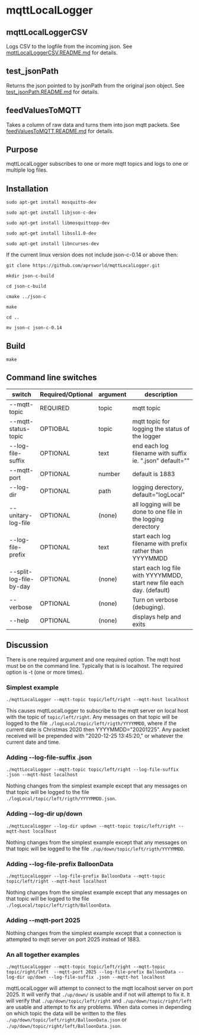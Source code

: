 # mqttLocalLogger

## mqttLocalLoggerCSV

Logs CSV to the logfile from the incoming json.
See [mqttLocalLoggerCSV.README.md](mqttLocalLoggerCSV.README.md) for details.

## test_jsonPath

Returns the json pointed to by jsonPath from the original json object.
See [test_jsonPath.README.md](test_jsonPath.README.md) for details.

## feedValuesToMQTT

Takes a column of raw data and turns them into json mqtt packets.
See [feedValuesToMQTT.README.md](feedValuesToMQTT.README.md) for details.
## Purpose

mqttLocalLogger subscribes to one or more mqtt topics and logs to one or multiple log files.


## Installation


`sudo apt-get install mosquitto-dev`

`sudo apt-get install libjson-c-dev`

`sudo apt-get install libmosquittopp-dev`

`sudo apt-get install libssl1.0-dev`

`sudo apt-get install libncurses-dev`

If the current linux version does not include json-c-0.14 or above then:

`git clone https://github.com/aprsworld/mqttLocalLogger.git`

`mkdir json-c-build`

`cd json-c-build`

`cmake ../json-c`

`make`

`cd ..`

`mv json-c json-c-0.14`


## Build

`make`


## Command line switches

switch|Required/Optional|argument|description
---|---|---|---
--mqtt-topic|REQUIRED|topic|mqtt topic
--mqtt-status-topic|OPTIOBAL|topic|mqtt topic for logging the status of the logger
--log-file-suffix|OPTIONAL|text|end each log filename with suffix ie. ".json"   default="" 
--mqtt-port|OPTIONAL|number|default is 1883
--log-dir|OPTIONAL|path|logging derectory, default="logLocal"
--unitary-log-file|OPTIONAL|(none)|all logging will be done to one file in the logging derectory
--log-file-prefix|OPTIONAL|text|start each log filename with prefix rather than YYYYMMDD
--split-log-file-by-day|OPTIONAL|(none)|start each log file with YYYYMMDD, start new file each day.  (default) 
--verbose|OPTIONAL|(none)|Turn on verbose (debuging).
--help|OPTIONAL|(none)|displays help and exits


## Discussion

There is one required argument and one required option.   The mqtt host must be on the command line.  Typically that is
is localhost.   The required option is -t (one or more times).

### Simplest example

`./mqttLocalLogger --mqtt-topic topic/left/right --mqtt-host localhost`

This causes mqttLocalLogger to subscribe to the mqtt server on local host with the topic of `topic/left/right`.   Any messages on 
that topic will be logged to the file `./logLocal/topic/left/rigth/YYYYMMDD`, where if the current date is Christmas 2020 then 
YYYYMMDD="20201225".  Any packet received will be prepended with "2020-12-25 13:45:20," or whatever the current date and time.

### Adding --log-file-suffix .json

`./mqttLocalLogger --mqtt-topic topic/left/right --log-file-suffix .json --mqtt-host localhost`

Nothing changes from the simplest example except that any messages on
that topic will be logged to the file `./logLocal/topic/left/rigth/YYYYMMDD.json`.

### Adding --log-dir up/down

`./mqttLocalLogger --log-dir updown --mqtt-topic topic/left/right --mqtt-host localhost`

Nothing changes from the simplest example except that any messages on
that topic will be logged to the file `./up/down/topic/left/rigth/YYYYMMDD`.

### Adding --log-file-prefix BalloonData

`./mqttLocalLogger --log-file-prefix BalloonData --mqtt-topic topic/left/right --mqtt-host localhost`

Nothing changes from the simplest example except that any messages on
that topic will be logged to the file `./logLocal/topic/left/rigth/BalloonData`.

### Adding --mqtt-port 2025

Nothing changes from the simplest example except that  a connection is attempted to mqtt server
on port 2025 instead of 1883.

### An all together examples


`./mqttLocalLogger --mqtt-topic topic/left/right --mqtt-topic topic/right/left  --mqtt-port 2025 --log-file-prefix BalloonData --log-dir up/down --log-file-suffix .json --mqtt-hot localhost`

mqttLocalLogger will attempt to connect to the mqtt localhost server on port 2025. It will verify that `./up/down/` is usable and if 
not will attempt to fix it.  It will verify that `./up/down/topic/left/right` and `./up/down/topic/right/left` are usable and
attempt to fix any problems.  When data comes in depending on which topic the data will be written to the files 
`./up/down/topic/left/right/BalloonData.json` or `./up/down/topic/right/left/BalloonData.json`.
